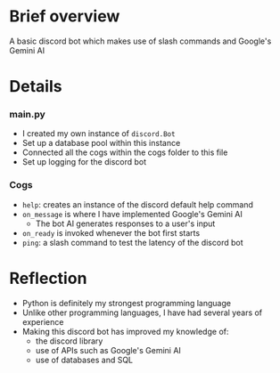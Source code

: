 # Brief overview
A basic discord bot which makes use of slash commands and Google's Gemini AI

# Details

<h3>
  main.py
</h3>

- I created my own instance of `discord.Bot`
- Set up a database pool within this instance
- Connected all the cogs within the cogs folder to this file
- Set up logging for the discord bot

<h3>
  Cogs
</h3>

- `help`: creates an instance of the discord default help command
- `on_message` is where I have implemented Google's Gemini AI
  - The bot AI generates responses to a user's input
- `on_ready` is invoked whenever the bot first starts
- `ping`: a slash command to test the latency of the discord bot

# Reflection
- Python is definitely my strongest programming language
- Unlike other programming languages, I have had several years of experience
- Making this discord bot has improved my knowledge of:
  - the discord library
  - use of APIs such as Google's Gemini AI
  - use of databases and SQL
